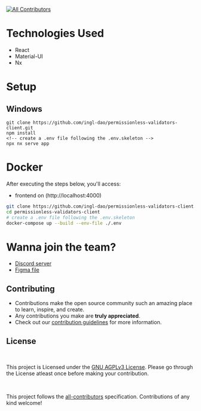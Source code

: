 <!-- ALL-CONTRIBUTORS-BADGE:START - Do not remove or modify this section -->
[![All Contributors](https://img.shields.io/badge/all_contributors-2-blue.svg?style=flat-square)](#contributors-)
<!-- ALL-CONTRIBUTORS-BADGE:END -->

# Technologies Used

- React
- Material-UI
- Nx

<!-- # Features

- Developer dashboard
- School default UI
- Bootstrap school by importing class halls, teachers, classrooms, subjects, students
- School secretary dashboard
- Timetable generation
- Teacher timetable
- Student timetable
- API subscription through Binance -->

# Setup

## Windows

```
git clone https://github.com/ingl-dao/permissionless-validators-client.git
npm install
<!-- create a .env file following the .env.skeleton -->
npx nx serve app
```

# Docker

After executing the steps below, you'll access: 

- frontend on (http://localhost:4000)

```bash
git clone https://github.com/ingl-dao/permissionless-validators-client.git
cd permissionless-validators-client
# create a .env file following the .env.skeleton
docker-compose up --build --env-file ./.env
```


# Wanna join the team?

- [Discord server](https://discord.gg/Np5FwgFEFe)
- [Figma file](https://www.figma.com/file/Bn2T905W8Zo4uHPjSEyvpx/Ingl.io?node-id=518%3A2&t=3EIUM0ds0N4NEDx0-1)


##  Contributing

- Contributions make the open source community such an amazing place to learn, inspire, and create.
- Any contributions you make are **truly appreciated**.
- Check out our [contribution guidelines](/CONTRIBUTING.md) for more information.

<h2>
License
</h2>

<br>
<p>
This project is Licensed under the <a href="./LICENSE">GNU AGPLv3 License</a>. Please go through the License atleast once before making your contribution. </p>
<br>

<!-- ## Contributors ✨

Thanks goes to these wonderful people ❤: -->

<!-- ALL-CONTRIBUTORS-LIST:START - Do not remove or modify this section -->
<!-- prettier-ignore-start -->
<!-- markdownlint-disable -->
<!-- <table>
  <tbody>
    <tr>
      <td align="center"><a href="https://github.com/tchakoumi"><img src="https://avatars.githubusercontent.com/u/43315117?s=400&v=4?s=70" width="70px;" alt="Tchakoumi Lorrain"/><br /><sub><b>Tchakoumi Lorrain</b></sub></a><br /><a href="https://github.com/glom-oss/ricly/commits?author=tchakoumi" title="Code">💻</a> <a href="https://github.com/glom-oss/ricly/pulls?q=is%3Apr+reviewed-by%3Atchakoumi" title="Reviewed Pull Requests">👀</a> <a href="#projectManagement-tchakoumi" title="Project Management">📆</a> <a href="#design-tchakoumi" title="Design">🎨</a><a href="#ideas-tchakoumi" title="Ideas, Planning, & Feedback">🤔</a></td>
      <td align="center"><a href="https://github.com/marcjazz"><img src="https://avatars.githubusercontent.com/u/61763373?v=4?s=70" width="70px;" alt="Kuidja Marco"/><br /><sub><b>Kuidja Marco</b></sub></a><br /><a href="https://github.com/glom-oss/ricly/commits?author=marcjazz" title="Code">💻</a> <a href="https://github.com/glom-oss/ricly/pulls?q=is%3Apr+reviewed-by%3Amarcjazz" title="Reviewed Pull Requests">👀</a> <a href="#projectManagement-marcjazz" title="Project Management">📆</a><a href="#ideas-marcjazz" title="Ideas, Planning, & Feedback">🤔</a></td>
    </tr>
  </tbody>
  <tfoot>
    <tr>
      <td align="center" size="13px" colspan="7">
        <img src="https://raw.githubusercontent.com/all-contributors/all-contributors-cli/1b8533af435da9854653492b1327a23a4dbd0a10/assets/logo-small.svg">
          <a href="https://all-contributors.js.org/docs/en/bot/usage">Add your contributions</a>
        </img>
      </td>
    </tr>
  </tfoot>
</table> -->

<!-- markdownlint-restore -->
<!-- prettier-ignore-end -->

<!-- ALL-CONTRIBUTORS-LIST:END -->

This project follows the [all-contributors](https://github.com/all-contributors/all-contributors) specification. Contributions of any kind welcome!